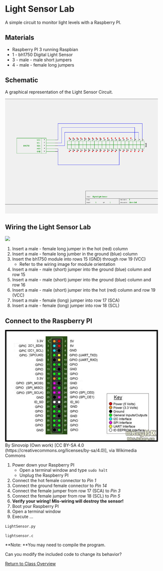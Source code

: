 # Light Sensor Lab

A simple circuit to monitor light levels with a Raspberry PI.

## Materials
* Raspberry PI 3 running Raspbian
* 1 - bh1750 Digital Light Sensor
* 3 - male - male short jumpers
* 4 - male - female long jumpers

## Schematic
A graphical representation of the Light Sensor Circuit.

<img src="LS-Schematic.png" width="600">

## Wiring the Light Sensor Lab

<img src="LS-Wiring.JPG" width="600" >

1. Insert a male - female long jumper in the hot (red) column
2. Insert a male - female long jumber in the ground (blue) column
3. Insert the bh1750 module into rows 15 (GND) through row 19 (VCC)
	* Refer to the wiring image for module orientation
4. Insert a male - male (short) jumper into the ground (blue) column and row 15
5. Insert a male - male (short) jumper into the ground (blue) column and row 16
6. Insert a male - male (short) jumper into the hot (red) column and row 19 (VCC)
7. Insert a male - female (long) jumper into row 17 (SCA)
8. Insert a male - female (long) jumper into row 18 (SCL)

## Connect to the Raspberry PI

<img src="../GPIO/Gpio_define.jpg" width=600>
By Sinovoip (Own work) [CC BY-SA 4.0 (https://creativecommons.org/licenses/by-sa/4.0)], via Wikimedia Commons


1. Power down your Raspberry PI
	* Open a terminal window and type ```sudo halt```
	* Unplug the Raspberry PI
2. Connect the hot female connector to *Pin 1*
3. Connect the ground female connector to *Pin 14*
4. Connect the female jumper from row 17 (SCA) to *Pin 3*
5. Connect the female jumper from row 18 (SCL) to *Pin 5*
6. **Verify your wiring! Mis-wiring will destroy the sensor!**
4. Boot your Raspberry PI
5. Open a terminal window
6. Execute ...

```LightSensor.py```

```lightsensor.c```

**Note: **You may need to compile the program.
	
Can you modify the included code to change its behavior?

[Return to Class Overview](../README.md)